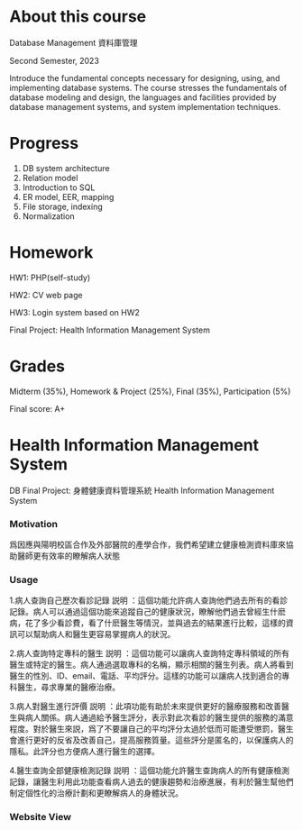 About this course
===
Database Management 資料庫管理

Second Semester, 2023

Introduce the fundamental concepts necessary for designing, using, and 
implementing database systems. The course stresses the fundamentals of database modeling and 
design, the languages and facilities provided by database management systems, and system 
implementation techniques. 

Progress
===
1. DB system architecture
2. Relation model
3. Introduction to SQL
4. ER model, EER, mapping
5. File storage, indexing
6. Normalization 

Homework
===
HW1: PHP(self-study)

HW2: CV web page

HW3: Login system based on HW2

Final Project: Health Information Management System


Grades
===
Midterm (35%), Homework & Project (25%), Final (35%), Participation (5%)

Final score: A+


Health Information Management System
===
DB Final Project: 身體健康資料管理系統 Health Information Management System

### Motivation
爲因應與陽明校區合作及外部醫院的產學合作，我們希望建立健康檢測資料庫來協助醫師更有效率的瞭解病人狀態

### Usage
1.病人查詢自己歷次看診記錄
説明 ：這個功能允許病人查詢他們過去所有的看診記錄。病人可以通過這個功能來追蹤自己的健康狀況，瞭解他們過去曾經生什麽病，花了多少看診費，看了什麽醫生等情況，並與過去的結果進行比較，這樣的資訊可以幫助病人和醫生更容易掌握病人的狀況。

2.病人查詢特定專科的醫生
説明 ：這個功能可以讓病人查詢特定專科領域的所有醫生或特定的醫生。病人通過選取專科的名稱，顯示相關的醫生列表。病人將看到醫生的性別、ID、email、電話、平均評分。這樣的功能可以讓病人找到適合的專科醫生，尋求專業的醫療治療。

3.病人對醫生進行評價
説明 ：此項功能有助於未來提供更好的醫療服務和改善醫生與病人關係。病人通過給予醫生評分，表示對此次看診的醫生提供的服務的滿意程度。對於醫生來説，爲了不要讓自己的平均評分太過於低而可能遭受懲罰，醫生會進行更好的反省及改善自己，提高服務質量。這些評分是匿名的，以保護病人的隱私。此評分也方便病人進行醫生的選擇。

4.醫生查詢全部健康檢測記錄
説明 ：這個功能允許醫生查詢病人的所有健康檢測記錄，讓醫生利用此功能查看病人過去的健康趨勢和治療進展，有利於醫生幫他們制定個性化的治療計劃和更瞭解病人的身體狀況。

### Website View
